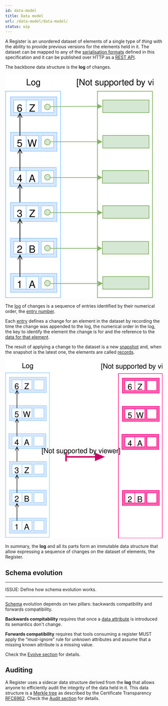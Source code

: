 ```yaml
---
id: data-model
title: Data model
url: /data-model/data-model/
status: wip
---
```


A Register is an unordered dataset of elements of a single type of _thing_
with the ability to provide previous versions for the elements held in it. The
dataset can be mapped to any of the [serialisation
formats](/rest-api#serialisation) defined in this specification and it can be
published over HTTP as a [REST API](/rest-api/).

The backbone data structure is the **log** of changes.

![A picture of a log with A, B a Z entries](data-model-log.svg)

The [log](/glossary/log/) of changes is a sequence of entries identified by
their numerical order, the [entry number](/glossary/entry#number).

Each [entry](/glossary/entry/) defines a change for an element in the dataset
by recording the time the change was appended to the log, the numerical order
in the log, the key to identify the element the change is for and the
reference to the [data for that element](/glossary/item/).

The result of applying a change to the dataset is a new
[snapshot](/glossary/snapshot/) and, when the snapshot is the latest one, the
elements are called [records](/glossary/record/).

![A picture of transforming a log into a snapshot](data-model-snapshot.svg)

In summary, the **log** and all its parts form an immutable data structure that
allow expressing a sequence of changes on the dataset of elements, the
Register.


## Schema evolution

***
ISSUE: Define how schema evolution works.
***

[Schema](/glossary/schema/) evolution depends on two pillars: backwards
compatibility and forwards compatibility.

**Backwards compitability** requires that once a [data
attribute](/glossary/attribute/) is introduced its semantics don't change.

**Forwards compatibility** requires that tools consuming a register MUST apply the
“must-ignore” rule for unknown attributes and assume that a missing known
attribute is a missing value.

Check the [Evolve section](/data-model/evolve/) for details.


## Auditing

A Register uses a sidecar data structure derived from the **log** that allows
anyone to efficiently audit the integrity of the data held in it. This data
structure is a [Merkle tree](https://en.wikipedia.org/wiki/Merkle_tree) as
described by the Certificate Transparency [RFC6962](@rfc6962). Check the
[Audit section](/data-model/audit/) for details.

